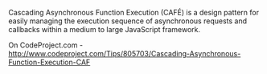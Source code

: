 Cascading Asynchronous Function Execution (CAFÉ) is a design pattern for easily managing the execution sequence of asynchronous requests and callbacks within a medium to large JavaScript framework.

On CodeProject.com - http://www.codeproject.com/Tips/805703/Cascading-Asynchronous-Function-Execution-CAF
